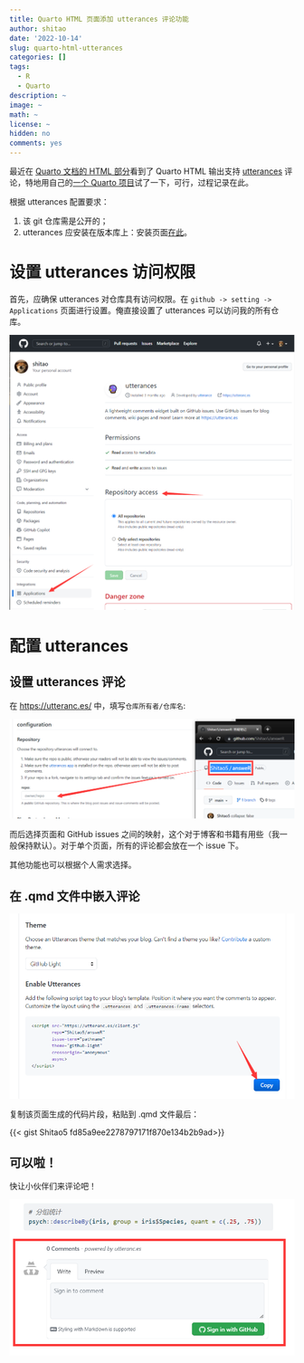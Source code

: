 ```yaml
---
title: Quarto HTML 页面添加 utterances 评论功能
author: shitao
date: '2022-10-14'
slug: quarto-html-utterances
categories: []
tags:
  - R
  - Quarto
description: ~
image: ~
math: ~
license: ~
hidden: no
comments: yes
---
```


最近在 [Quarto 文档的 HTML 部分](https://quarto.org/docs/output-formats/html-basics.html#commenting)看到了 Quarto HTML 输出支持 [utterances](https://utteranc.es/) 评论，特地用自己的[一个 Quarto 项目](https://shitao5.github.io/answeR/)试了一下，可行，过程记录在此。

根据 utterances 配置要求：

1. 该 git 仓库需是公开的；
1. utterances 应安装在版本库上：安装页面[在此](https://github.com/apps/utterances)。

# 设置 utterances 访问权限

首先，应确保 utterances 对仓库具有访问权限。在 `github -> setting -> Applications` 页面进行设置。俺直接设置了 utterances 可以访问我的所有仓库。

![](imgs/setting.png)

# 配置 utterances

## 设置 utterances 评论

在 <https://utteranc.es/> 中，填写`仓库所有者/仓库名`:

![](imgs/owner.png)

而后选择页面和 GitHub issues 之间的映射，这个对于博客和书籍有用些（我一般保持默认）。对于单个页面，所有的评论都会放在一个 issue 下。

其他功能也可以根据个人需求选择。

## 在 .qmd 文件中嵌入评论

![](imgs/copy.png)

复制该页面生成的代码片段，粘贴到 .qmd 文件最后：

{{< gist Shitao5 fd85a9ee2278797171f870e134b2b9ad>}}

## 可以啦！

快让小伙伴们来评论吧！

![](imgs/success.png)
